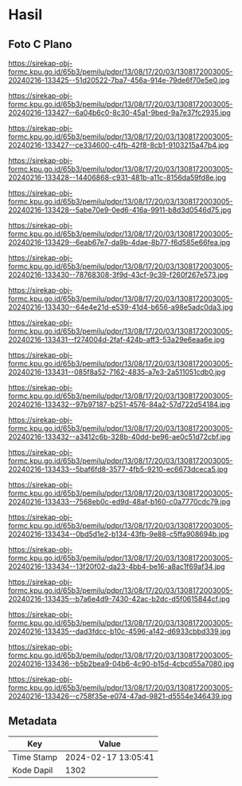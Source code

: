# Hasil

## Foto C Plano

https://sirekap-obj-formc.kpu.go.id/65b3/pemilu/pdpr/13/08/17/20/03/1308172003005-20240216-133425--51d20522-7ba7-456a-914e-79de6f70e5e0.jpg

https://sirekap-obj-formc.kpu.go.id/65b3/pemilu/pdpr/13/08/17/20/03/1308172003005-20240216-133427--6a04b6c0-8c30-45a1-9bed-9a7e37fc2935.jpg

https://sirekap-obj-formc.kpu.go.id/65b3/pemilu/pdpr/13/08/17/20/03/1308172003005-20240216-133427--ce334600-c4fb-42f8-8cb1-9103215a47b4.jpg

https://sirekap-obj-formc.kpu.go.id/65b3/pemilu/pdpr/13/08/17/20/03/1308172003005-20240216-133428--14406868-c931-481b-a11c-8156da59fd8e.jpg

https://sirekap-obj-formc.kpu.go.id/65b3/pemilu/pdpr/13/08/17/20/03/1308172003005-20240216-133428--5abe70e9-0ed6-416a-9911-b8d3d0546d75.jpg

https://sirekap-obj-formc.kpu.go.id/65b3/pemilu/pdpr/13/08/17/20/03/1308172003005-20240216-133429--6eab67e7-da9b-4dae-8b77-f6d585e66fea.jpg

https://sirekap-obj-formc.kpu.go.id/65b3/pemilu/pdpr/13/08/17/20/03/1308172003005-20240216-133430--78768308-3f9d-43cf-9c39-f260f267e573.jpg

https://sirekap-obj-formc.kpu.go.id/65b3/pemilu/pdpr/13/08/17/20/03/1308172003005-20240216-133430--64e4e21d-e539-41d4-b656-a98e5adc0da3.jpg

https://sirekap-obj-formc.kpu.go.id/65b3/pemilu/pdpr/13/08/17/20/03/1308172003005-20240216-133431--f274004d-2faf-424b-aff3-53a29e6eaa6e.jpg

https://sirekap-obj-formc.kpu.go.id/65b3/pemilu/pdpr/13/08/17/20/03/1308172003005-20240216-133431--085f8a52-7162-4835-a7e3-2a511051cdb0.jpg

https://sirekap-obj-formc.kpu.go.id/65b3/pemilu/pdpr/13/08/17/20/03/1308172003005-20240216-133432--97b97187-b251-4576-84a2-57d722d54184.jpg

https://sirekap-obj-formc.kpu.go.id/65b3/pemilu/pdpr/13/08/17/20/03/1308172003005-20240216-133432--a3412c6b-328b-40dd-be96-ae0c51d72cbf.jpg

https://sirekap-obj-formc.kpu.go.id/65b3/pemilu/pdpr/13/08/17/20/03/1308172003005-20240216-133433--5baf6fd8-3577-4fb5-9210-ec6673dceca5.jpg

https://sirekap-obj-formc.kpu.go.id/65b3/pemilu/pdpr/13/08/17/20/03/1308172003005-20240216-133433--7568eb0c-ed9d-48af-b160-c0a7770cdc79.jpg

https://sirekap-obj-formc.kpu.go.id/65b3/pemilu/pdpr/13/08/17/20/03/1308172003005-20240216-133434--0bd5d1e2-b134-43fb-9e88-c5ffa908694b.jpg

https://sirekap-obj-formc.kpu.go.id/65b3/pemilu/pdpr/13/08/17/20/03/1308172003005-20240216-133434--13f20f02-da23-4bb4-be16-a8ac1f69af34.jpg

https://sirekap-obj-formc.kpu.go.id/65b3/pemilu/pdpr/13/08/17/20/03/1308172003005-20240216-133435--b7a6e4d9-7430-42ac-b2dc-d5f0615844cf.jpg

https://sirekap-obj-formc.kpu.go.id/65b3/pemilu/pdpr/13/08/17/20/03/1308172003005-20240216-133435--dad3fdcc-b10c-4596-a142-d6933cbbd339.jpg

https://sirekap-obj-formc.kpu.go.id/65b3/pemilu/pdpr/13/08/17/20/03/1308172003005-20240216-133436--b5b2bea9-04b6-4c90-b15d-4cbcd55a7080.jpg

https://sirekap-obj-formc.kpu.go.id/65b3/pemilu/pdpr/13/08/17/20/03/1308172003005-20240216-133426--c758f35e-e074-47ad-9821-d5554e346439.jpg


## Metadata

| Key        | Value               |
| ---------- | ------------------- |
| Time Stamp | 2024-02-17 13:05:41 |
| Kode Dapil | 1302                |




